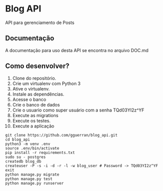 # Blog API

API para gerenciamento de Posts

## Documentação

A documentação para uso desta API se encontra no arquivo DOC.md

## Como desenvolver?

1. Clone do  repositório.
2. Crie um virtualenv com Python 3
3. Ative o virtualenv.
4. Instale as dependências.
5. Acesse o banco
6. Crie o banco de dados
7. Crie o usuario como super usuário com a senha TQd03YI2z^YF
8. Execute as migrations
9. Execute os testes.
10. Execute a aplicação

```console
git clone https://github.com/gguerran/blog_api.git
cd blog_api
python3 -m venv .env
source .env/bin/activate
pip install -r requirements.txt
sudo su - postgres
createdb blog_db
createuser -P -s -i -d -r -l -w blog_user # Password -> TQd03YI2z^YF
exit
python manage.py migrate
python manage.py test
python manage.py runserver
```
